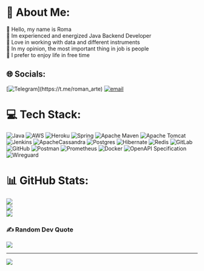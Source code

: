 # 💫 About Me:
🔭 Hello, my name is Roma<br>👯 Im experienced and energized Java Backend Developer<br>🌱 Love in working with data and different instruments<br>🤝 In my opinion, the most important thing in job is people<br>💬 I prefer to enjoy life in free time


## 🌐 Socials:
[![Telegram]([[https://img.shields.io/badge/Facebook-%231877F2.svg?logo=Facebook&logoColor=white](https://img.shields.io/badge/Telegram-2CA5E0?logo=telegram&logoColor=white](https://avatars.mds.yandex.net/i?id=eda2448727b7c1c2fa4c73e51ea99638_l-5220232-images-thumbs&n=13)))](https://t.me/roman_arte) [![email](https://img.shields.io/badge/Email-D14836?logo=gmail&logoColor=white)](mailto:romajavaprogram@gmail.com) 

# 💻 Tech Stack:
![Java](https://img.shields.io/badge/java-%23ED8B00.svg?style=for-the-badge&logo=openjdk&logoColor=white) ![AWS](https://img.shields.io/badge/AWS-%23FF9900.svg?style=for-the-badge&logo=amazon-aws&logoColor=white) ![Heroku](https://img.shields.io/badge/heroku-%23430098.svg?style=for-the-badge&logo=heroku&logoColor=white) ![Spring](https://img.shields.io/badge/spring-%236DB33F.svg?style=for-the-badge&logo=spring&logoColor=white) ![Apache Maven](https://img.shields.io/badge/Apache%20Maven-C71A36?style=for-the-badge&logo=Apache%20Maven&logoColor=white) ![Apache Tomcat](https://img.shields.io/badge/apache%20tomcat-%23F8DC75.svg?style=for-the-badge&logo=apache-tomcat&logoColor=black) ![Jenkins](https://img.shields.io/badge/jenkins-%232C5263.svg?style=for-the-badge&logo=jenkins&logoColor=white) ![ApacheCassandra](https://img.shields.io/badge/cassandra-%231287B1.svg?style=for-the-badge&logo=apache-cassandra&logoColor=white) ![Postgres](https://img.shields.io/badge/postgres-%23316192.svg?style=for-the-badge&logo=postgresql&logoColor=white) ![Hibernate](https://img.shields.io/badge/Hibernate-59666C?style=for-the-badge&logo=Hibernate&logoColor=white) ![Redis](https://img.shields.io/badge/redis-%23DD0031.svg?style=for-the-badge&logo=redis&logoColor=white) ![GitLab](https://img.shields.io/badge/gitlab-%23181717.svg?style=for-the-badge&logo=gitlab&logoColor=white) ![GitHub](https://img.shields.io/badge/github-%23121011.svg?style=for-the-badge&logo=github&logoColor=white) ![Postman](https://img.shields.io/badge/Postman-FF6C37?style=for-the-badge&logo=postman&logoColor=white) ![Prometheus](https://img.shields.io/badge/Prometheus-E6522C?style=for-the-badge&logo=Prometheus&logoColor=white) ![Docker](https://img.shields.io/badge/docker-%230db7ed.svg?style=for-the-badge&logo=docker&logoColor=white) ![OpenAPI Specification](https://img.shields.io/badge/openapiinitiative-%23000000.svg?style=for-the-badge&logo=openapiinitiative&logoColor=white) ![Wireguard](https://img.shields.io/badge/wireguard-%2388171A.svg?style=for-the-badge&logo=wireguard&logoColor=white)
# 📊 GitHub Stats:
![](https://github-readme-stats.vercel.app/api?username=romaRacoon&theme=highcontrast&hide_border=true&include_all_commits=false&count_private=false)<br/>
![](https://github-readme-streak-stats.herokuapp.com/?user=romaRacoon&theme=highcontrast&hide_border=true)<br/>
![](https://github-readme-stats.vercel.app/api/top-langs/?username=romaRacoon&theme=highcontrast&hide_border=true&include_all_commits=false&count_private=false&layout=compact)

### ✍️ Random Dev Quote
![](https://quotes-github-readme.vercel.app/api?type=horizontal&theme=radical)

---
[![](https://visitcount.itsvg.in/api?id=romaRacoon&icon=0&color=0)](https://visitcount.itsvg.in)

<!-- Proudly created with GPRM ( https://gprm.itsvg.in ) -->
